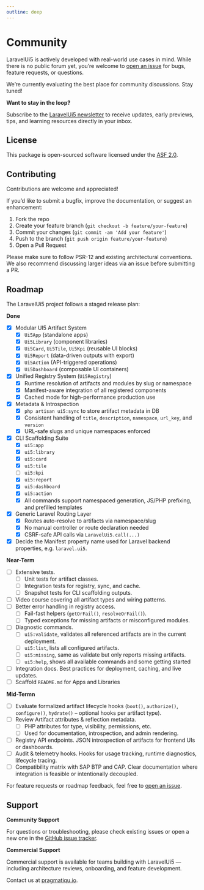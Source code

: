 ```yaml
---
outline: deep
---
```


# Community

LaravelUi5 is actively developed with real-world use cases in mind. While there is no public forum yet, you’re welcome to [open an issue](https://github.com/pragmatiqu/laravel-ui5-core/issues) for bugs, feature requests, or questions.

We’re currently evaluating the best place for community discussions. Stay tuned!

**Want to stay in the loop?**

Subscribe to the [LaravelUi5 newsletter](https://pragmatiqu.io/openui5-into-the-wild/) to receive updates, early previews, tips, and learning resources directly in your inbox.

## License

This package is open-sourced software licensed under the [ASF 2.0](http://www.apache.org/licenses/LICENSE-2.0).

## Contributing

Contributions are welcome and appreciated!

If you’d like to submit a bugfix, improve the documentation, or suggest an enhancement:

1. Fork the repo
2. Create your feature branch (`git checkout -b feature/your-feature`)
3. Commit your changes (`git commit -am 'Add your feature'`)
4. Push to the branch (`git push origin feature/your-feature`)
5. Open a Pull Request

Please make sure to follow PSR-12 and existing architectural conventions. We also recommend discussing larger ideas via an issue before submitting a PR.

## Roadmap

The LaravelUi5 project follows a staged release plan:

**Done**

* [x] Modular UI5 Artifact System
  * [x] `Ui5App` (standalone apps)
  * [x] `Ui5Library` (component libraries)
  * [x] `Ui5Card`, `Ui5Tile`, `Ui5Kpi` (reusable UI blocks)
  * [x] `Ui5Report` (data-driven outputs with export)
  * [x] `Ui5Action` (API-triggered operations)
  * [x] `Ui5Dashboard` (composable UI containers)
* [x] Unified Registry System (`Ui5Registry`)
  * [x] Runtime resolution of artifacts and modules by slug or namespace
  * [x] Manifest-aware integration of all registered components
  * [x] Cached mode for high-performance production use
* [x] Metadata & Introspection
  * [x] `php artisan ui5:sync` to store artifact metadata in DB
  * [x] Consistent handling of `title`, `description`, `namespace`, `url_key`, and `version`
  * [x] URL-safe slugs and unique namespaces enforced
* [x] CLI Scaffolding Suite
  * [x] `ui5:app`
  * [x] `ui5:library`
  * [x] `ui5:card`
  * [x] `ui5:tile`
  * [ ] `ui5:kpi`
  * [x] `ui5:report`
  * [x] `ui5:dashboard`
  * [x] `ui5:action`
  * [x] All commands support namespaced generation, JS/PHP prefixing, and prefilled templates
* [x] Generic Laravel Routing Layer
  * [x] Routes auto-resolve to artifacts via namespace/slug
  * [x] No manual controller or route declaration needed
  * [x] CSRF-safe API calls via `LaravelUi5.call(...)`
* [x] Decide the Manifest property name used for Laravel backend properties, e.g. `laravel.ui5`. 

**Near-Term**

* [ ] Extensive tests.
  * [ ] Unit tests for artifact classes.
  * [ ] Integration tests for registry, sync, and cache.
  * [ ] Snapshot tests for CLI scaffolding outputs.
* [ ] Video course covering all artifact types and wiring patterns.
* [ ] Better error handling in registry access.
  * [ ] Fail-fast helpers (`getOrFail()`, `resolveOrFail()`).
  * [ ] Typed exceptions for missing artifacts or misconfigured modules.
* [ ] Diagnostic commands.
  * [ ] `ui5:validate`, validates all referenced artifacts are in the current deployment.
  * [ ] `ui5:list`, lists all configured artifacts.
  * [ ] `ui5:missing`, same as validate but only reports missing artifacts.
  * [ ] `ui5:help`,	shows all available commands and some getting started
* [ ] Integration docs. Best practices for deployment, caching, and live updates.
* [ ] Scaffold `README.md` for Apps and Libraries

**Mid-Termn**

* [ ] Evaluate formalized artifact lifecycle hooks (`boot()`, `authorize()`, `configure()`, `hydrate()` – optional hooks per artifact type).
* [ ] Review Artifact attributes & reflection metadata.
  * [ ] PHP attributes for type, visibility, permissions, etc.
  * [ ] Used for documentation, introspection, and admin rendering.
* [ ] Registry API endpoints. JSON introspection of artifacts for frontend UIs or dashboards.
* [ ] Audit & telemetry hooks. Hooks for usage tracking, runtime diagnostics, lifecycle tracing.
* [ ] Compatibility matrix with SAP BTP and CAP. Clear documentation where integration is feasible or intentionally decoupled.

For feature requests or roadmap feedback, feel free to [open an issue](https://github.com/pragmatiqu/laravel-ui5-core/issues).

## Support

**Community Support**

For questions or troubleshooting, please check existing issues or open a new one in the [GitHub issue tracker](https://github.com/pragmatiqu/laravel-ui5-core/issues).

**Commercial Support**

Commercial support is available for teams building with LaravelUi5 — including architecture reviews, onboarding, and feature development.

Contact us at [pragmatiqu.io](https://pragmatiqu.io).

